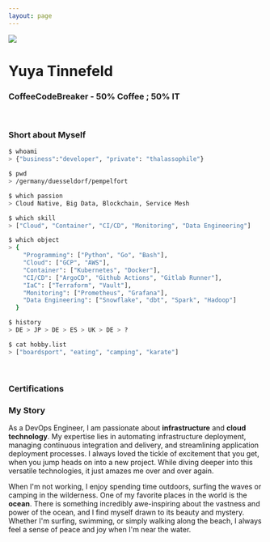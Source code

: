 ```yaml
---
layout: page
---
```


<div class="home-info-container">
	<div class="home-img-container">
		<img src="/images/yuyatinnefeld.png">
	</div>
	<div class="home-info-text">
		<h1>Yuya Tinnefeld</h1>
		<h3 style="font-weight: 0;">CoffeeCodeBreaker - 50% Coffee ; 50% IT</h3>
		<div class="social-icons">
			<a class="social-icon" href="https://pypi.org/user/yuyatinnefeld" target="_blank"><i class="fab fa-python"></i></a>
			<a class="social-icon" href="https://de.linkedin.com/in/yuya-tinnefeld-b6004b110" target="_blank"><i class="fab fa-linkedin-in"></i></a>
			<a class="social-icon" href="https://hub.docker.com/search?q=yuyatinnefeld&type=image" target="_blank"><i class="fab fa-docker"></i></a>
		</div>
	</div>

</div><br>

### Short about Myself

```bash
$ whoami
> {"business":"developer", "private": "thalassophile"}

$ pwd
> /germany/duesseldorf/pempelfort

$ which passion
> Cloud Native, Big Data, Blockchain, Service Mesh

$ which skill
> ["Cloud", "Container", "CI/CD", "Monitoring", "Data Engineering"]

$ which object
> { 
	"Programming": ["Python", "Go", "Bash"],
	"Cloud": ["GCP", "AWS"],
	"Container": ["Kubernetes", "Docker"],
	"CI/CD": ["ArgoCD", "Github Actions", "Gitlab Runner"],
	"IaC": ["Terraform", "Vault"],
	"Monitoring": ["Prometheus", "Grafana"],
	"Data Engineering": ["Snowflake", "dbt", "Spark", "Hadoop"]
  }

$ history
> DE > JP > DE > ES > UK > DE > ?

$ cat hobby.list
> ["boardsport", "eating", "camping", "karate"]
```
<br>

### Certifications
<div class="three-columns">
	<div class="column_3" data-iframe-width="150" data-iframe-height="240" data-share-badge-id="4ae88676-0b8c-469d-96fd-7aa63d4ef315" data-share-badge-host="https://www.credly.com"></div><script type="text/javascript" async src="//cdn.credly.com/assets/utilities/embed.js"></script>
	<div class="column_3" data-iframe-width="150" data-iframe-height="240" data-share-badge-id="b3a68d4b-eb8e-494e-a02a-d2131246f9b5" data-share-badge-host="https://www.credly.com"></div><script type="text/javascript" async src="//cdn.credly.com/assets/utilities/embed.js"></script>
	<div class="column_3" data-iframe-width="150" data-iframe-height="240" data-share-badge-id="1f88e05f-d3d3-47cd-bb24-3b043dacfc22" data-share-badge-host="https://www.credly.com"></div><script type="text/javascript" async src="//cdn.credly.com/assets/utilities/embed.js"></script>
</div>


### My Story
As a DevOps Engineer, I am passionate about <b>infrastructure</b> and <b>cloud technology</b>. My expertise lies in automating infrastructure deployment, managing continuous integration and delivery, and streamlining application deployment processes. I always loved the tickle of excitement that you get, when you jump heads on into a new project. While diving deeper into this versatile technologies, it just amazes me over and over again.


When I'm not working, I enjoy spending time outdoors, surfing the waves or camping in the wilderness. One of my favorite places in the world is the <b> ocean</b>. There is something incredibly awe-inspiring about the vastness and power of the ocean, and I find myself drawn to its beauty and mystery. Whether I'm surfing, swimming, or simply walking along the beach, I always feel a sense of peace and joy when I'm near the water.
